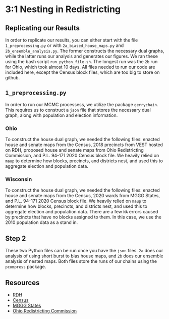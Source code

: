 # 3:1 Nesting in Redistricting 

## Replicating our Results
In order to replicate our results, you can either start with the file `1_preprocessing.py` or with `2a_biased_house_maps.py` and `2b_ensemble_analysis.py`. 
The former constructs the necessary dual graphs, while the latter runs our analysis and generates our figures.
We ran these using the bash script `run_python_file.sh`.
The longest run was the `2b` run for Ohio, which took almost 10 days.
All files needed to run our code are included here, except the Census block files, which are too big to store on github.

## `1_preprocessing.py`
In order to run our MCMC processess, we utilize the package `gerrychain`. This requires us to construct a `json` file that stores the necessary dual graph, along with population and election information.

### Ohio
To construct the house dual graph, we needed the following files: enacted house and senate maps from the Census, 2018 precincts from VEST hosted on RDH, proposed house and senate maps from Ohio Redistricting Commission, and P.L. 94-171 2020 Census block file.
We heavily relied on `maup` to determine how blocks, precincts, and districts nest, and used this to aggregate election and population data.

### Wisconsin
To construct the house dual graph, we needed the following files: enacted house and senate maps from the Census, 2020 wards from MGGG States, and P.L. 94-171 2020 Census block file.
We heavily relied on `maup` to determine how blocks, precincts, and districts nest, and used this to aggregate election and population data.
There are a few `NA` errors caused by precincts that have no blocks assigned to them.
In this case, we use the 2010 population data as a stand in.

## Step 2
These two Python files can be run once you have the `json` files. `2a` does our analysis of using short burst to bias house maps, and `2b` does our ensemble analysis of nested maps.
Both files store the runs of our chains using the `pcompress` package.

## Resources
* [RDH](https://redistrictingdatahub.org/)
* [Census](https://www.census.gov/programs-surveys/decennial-census/about/rdo/summary-files.html)
* [MGGG States](https://github.com/mggg-states)
* [Ohio Redistricting Commission](https://archive.redistricting.ohio.gov/maps#view-maps)
